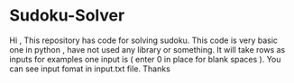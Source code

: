 # Sudoku-Solver
Hi , This repository has code for solving sudoku. This code is very basic one in python , have not used any library or something.
It will take rows as inputs for examples one input is ( enter 0 in place for blank spaces ).
You can see input fomat in input.txt file.
Thanks 
